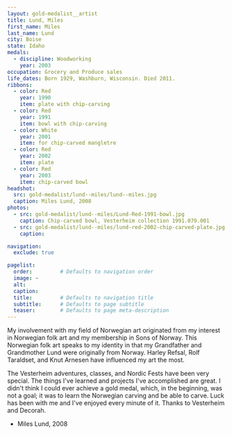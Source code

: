```yaml
---
layout: gold-medalist__artist
title: Lund, Miles
first_name: Miles
last_name: Lund
city: Boise
state: Idaho
medals: 
  - discipline: Woodworking
    year: 2003
occupation: Grocery and Produce sales
life_dates: Born 1929, Washburn, Wisconsin. Died 2011.
ribbons:
  - color: Red
    year: 1990
    item: plate with chip-carving
  - color: Red
    year: 1991
    item: bowl with chip-carving
  - color: White
    year: 2001
    item: for chip-carved mangletre
  - color: Red
    year: 2002
    item: plate
  - color: Red
    year: 2003
    item: chip-carved bowl
headshot:
  src: gold-medalist/lund--miles/lund--miles.jpg
  caption: Miles Lund, 2008
photos:
  - src: gold-medalist/lund--miles/Lund-Red-1991-bowl.jpg
    caption: Chip-carved bowl, Vesterheim collection 1991.079.001
  - src: gold-medalist/lund--miles/lund-red-2002-chip-carved-plate.jpg
    caption:

navigation:
  exclude: true

pagelist:
  order:         # Defaults to navigation order  
  image: ~
  alt:
  caption:
  title:         # Defaults to navigation title
  subtitle:      # Defaults to page subtitle
  teaser:        # Defaults to page meta-description  
---
```

My involvement with my field of Norwegian art originated from my interest in Norwegian folk art and my membership in Sons of Norway.  This Norwegian folk art speaks to my identity in that my Grandfather and Grandmother Lund were originally from Norway.  Harley Refsal, Rolf Taraldset, and Knut Arnesen have influenced my art the most.

The Vesterheim adventures, classes, and Nordic Fests have been very special.  The things I've learned and projects I've accomplished are great.  I didn't think I could ever achieve a gold medal, which, in the beginning, was not a goal; it was to learn the Norwegian carving and be able to carve.  Luck has been with me and I've enjoyed every minute of it.  Thanks to Vesterheim and Decorah.

- Miles Lund, 2008
